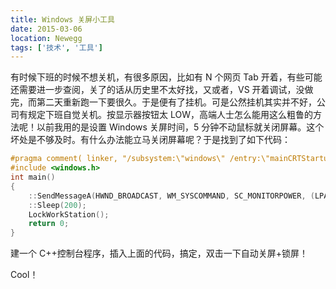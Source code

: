 ```yaml
---
title: Windows 关屏小工具
date: 2015-03-06
location: Newegg
tags: ['技术', '工具']
---
```


有时候下班的时候不想关机，有很多原因，比如有 N 个网页 Tab 开着，有些可能还需要进一步查阅，关了的话从历史里不太好找，又或者，VS 开着调试，没做完，而第二天重新跑一下要很久。于是便有了挂机。可是公然挂机其实并不好，公司有规定下班自觉关机。按显示器按钮太 LOW，高端人士怎么能用这么粗鲁的方法呢！以前我用的是设置 Windows 关屏时间，5 分钟不动鼠标就关闭屏幕。这个坏处是不够及时。有什么办法能立马关闭屏幕呢？于是找到了如下代码：

```cpp
#pragma comment( linker, "/subsystem:\"windows\" /entry:\"mainCRTStartup\"" )
#include <windows.h>
int main()
{
    ::SendMessageA(HWND_BROADCAST, WM_SYSCOMMAND, SC_MONITORPOWER, (LPARAM)2);
    ::Sleep(200);
    LockWorkStation();
    return 0;
}
```

建一个 C++控制台程序，插入上面的代码，搞定，双击一下自动关屏+锁屏！

Cool！
